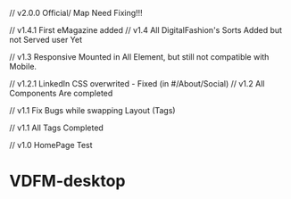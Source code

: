 // v2.0.0 Official/ Map Need Fixing!!!

// v1.4.1 First eMagazine added
// v1.4 All DigitalFashion's Sorts Added but not Served user Yet

// v1.3 Responsive Mounted in All Element, but still not compatible with Mobile.

// v1.2.1 LinkedIn  CSS overwrited - Fixed (in #/About/Social)
// v1.2 All Components Are completed

// v1.1 Fix Bugs while swapping Layout (Tags)

// v1.1 All Tags Completed

// v1.0 HomePage Test
# VDFM-desktop
